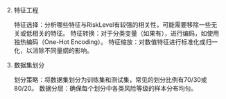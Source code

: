     

2. 特征工程

    特征选择：分析哪些特征与RiskLevel有较强的相关性，可能需要移除一些无关或低相关的特征。
    特征转换：对于分类变量（如果有），进行编码，如使用独热编码（One-Hot Encoding）。
    特征缩放：对数值特征进行标准化或归一化，以消除不同量纲的影响。

3. 数据集划分

    划分策略：将数据集划分为训练集和测试集，常见的划分比例有70/30或80/20。
    数据分层：确保每个划分中各类风险等级的样本分布均匀。

